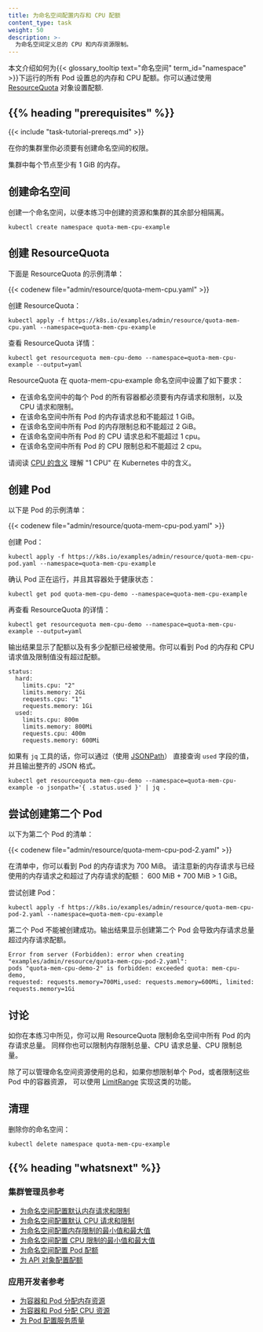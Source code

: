 ```yaml
---
title: 为命名空间配置内存和 CPU 配额
content_type: task
weight: 50
description: >-
  为命名空间定义总的 CPU 和内存资源限制。
---
```




本文介绍如何为{{< glossary_tooltip text="命名空间" term_id="namespace" >}}下运行的所有
Pod 设置总的内存和 CPU 配额。你可以通过使用 [ResourceQuota](/zh-cn/docs/reference/kubernetes-api/policy-resources/resource-quota-v1/)
对象设置配额.

## {{% heading "prerequisites" %}}

{{< include "task-tutorial-prereqs.md" >}}

在你的集群里你必须要有创建命名空间的权限。

集群中每个节点至少有 1 GiB 的内存。


## 创建命名空间

创建一个命名空间，以便本练习中创建的资源和集群的其余部分相隔离。

```shell
kubectl create namespace quota-mem-cpu-example
```

## 创建 ResourceQuota

下面是 ResourceQuota 的示例清单：

{{< codenew file="admin/resource/quota-mem-cpu.yaml" >}}

创建 ResourceQuota：

```shell
kubectl apply -f https://k8s.io/examples/admin/resource/quota-mem-cpu.yaml --namespace=quota-mem-cpu-example
```

查看 ResourceQuota 详情：

```shell
kubectl get resourcequota mem-cpu-demo --namespace=quota-mem-cpu-example --output=yaml
```

ResourceQuota 在 quota-mem-cpu-example 命名空间中设置了如下要求：

* 在该命名空间中的每个 Pod 的所有容器都必须要有内存请求和限制，以及 CPU 请求和限制。
* 在该命名空间中所有 Pod 的内存请求总和不能超过 1 GiB。
* 在该命名空间中所有 Pod 的内存限制总和不能超过 2 GiB。
* 在该命名空间中所有 Pod 的 CPU 请求总和不能超过 1 cpu。
* 在该命名空间中所有 Pod 的 CPU 限制总和不能超过 2 cpu。

请阅读 [CPU 的含义](/zh-cn/docs/concepts/configuration/manage-resources-containers/#meaning-of-cpu)
理解 "1 CPU" 在 Kubernetes 中的含义。
## 创建 Pod

以下是 Pod 的示例清单：

{{< codenew file="admin/resource/quota-mem-cpu-pod.yaml" >}}

创建 Pod：

```shell
kubectl apply -f https://k8s.io/examples/admin/resource/quota-mem-cpu-pod.yaml --namespace=quota-mem-cpu-example
```

确认 Pod 正在运行，并且其容器处于健康状态：

```shell
kubectl get pod quota-mem-cpu-demo --namespace=quota-mem-cpu-example
```

再查看 ResourceQuota 的详情：

```shell
kubectl get resourcequota mem-cpu-demo --namespace=quota-mem-cpu-example --output=yaml
```

输出结果显示了配额以及有多少配额已经被使用。你可以看到 Pod 的内存和 CPU 请求值及限制值没有超过配额。

```
status:
  hard:
    limits.cpu: "2"
    limits.memory: 2Gi
    requests.cpu: "1"
    requests.memory: 1Gi
  used:
    limits.cpu: 800m
    limits.memory: 800Mi
    requests.cpu: 400m
    requests.memory: 600Mi
```

如果有 `jq` 工具的话，你可以通过（使用 [JSONPath](/zh-cn/docs/reference/kubectl/jsonpath/)）
直接查询 `used` 字段的值，并且输出整齐的 JSON 格式。

```shell
kubectl get resourcequota mem-cpu-demo --namespace=quota-mem-cpu-example -o jsonpath='{ .status.used }' | jq .
```

## 尝试创建第二个 Pod

以下为第二个 Pod 的清单：

{{< codenew file="admin/resource/quota-mem-cpu-pod-2.yaml" >}}


在清单中，你可以看到 Pod 的内存请求为 700 MiB。
请注意新的内存请求与已经使用的内存请求之和超过了内存请求的配额：
600 MiB + 700 MiB > 1 GiB。

尝试创建 Pod：

```shell
kubectl apply -f https://k8s.io/examples/admin/resource/quota-mem-cpu-pod-2.yaml --namespace=quota-mem-cpu-example
```

第二个 Pod 不能被创建成功。输出结果显示创建第二个 Pod 会导致内存请求总量超过内存请求配额。

```
Error from server (Forbidden): error when creating "examples/admin/resource/quota-mem-cpu-pod-2.yaml":
pods "quota-mem-cpu-demo-2" is forbidden: exceeded quota: mem-cpu-demo,
requested: requests.memory=700Mi,used: requests.memory=600Mi, limited: requests.memory=1Gi
```

## 讨论

如你在本练习中所见，你可以用 ResourceQuota 限制命名空间中所有 Pod 的内存请求总量。
同样你也可以限制内存限制总量、CPU 请求总量、CPU 限制总量。

除了可以管理命名空间资源使用的总和，如果你想限制单个 Pod，或者限制这些 Pod 中的容器资源，
可以使用 [LimitRange](/zh-cn/docs/tasks/administer-cluster/manage-resources/memory-constraint-namespace/)
实现这类的功能。

## 清理

删除你的命名空间：

```shell
kubectl delete namespace quota-mem-cpu-example
```

## {{% heading "whatsnext" %}}

### 集群管理员参考

* [为命名空间配置默认内存请求和限制](/zh-cn/docs/tasks/administer-cluster/manage-resources/memory-default-namespace/)
* [为命名空间配置默认 CPU 请求和限制](/zh-cn/docs/tasks/administer-cluster/manage-resources/cpu-default-namespace/)
* [为命名空间配置内存限制的最小值和最大值](/zh-cn/docs/tasks/administer-cluster/manage-resources/memory-constraint-namespace/)
* [为命名空间配置 CPU 限制的最小值和最大值](/zh-cn/docs/tasks/administer-cluster/manage-resources/cpu-constraint-namespace/)
* [为命名空间配置 Pod 配额](/zh-cn/docs/tasks/administer-cluster/manage-resources/quota-pod-namespace/)
* [为 API 对象配置配额](/zh-cn/docs/tasks/administer-cluster/quota-api-object/)

### 应用开发者参考

* [为容器和 Pod 分配内存资源](/zh-cn/docs/tasks/configure-pod-container/assign-memory-resource/)
* [为容器和 Pod 分配 CPU 资源](/zh-cn/docs/tasks/configure-pod-container/assign-cpu-resource/)
* [为 Pod 配置服务质量](/zh-cn/docs/tasks/configure-pod-container/quality-service-pod/)

